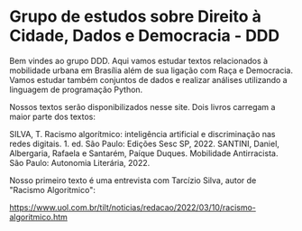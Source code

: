 # Grupo de estudos sobre Direito à Cidade, Dados e Democracia - DDD

Bem vindes ao grupo DDD. Aqui vamos estudar textos relacionados à mobilidade urbana em Brasília além de sua ligação com Raça e Democracia. Vamos estudar também conjuntos de dados e realizar análises utilizando a linguagem de programação Python.

Nossos textos serão disponibilizados nesse site. Dois livros carregam a maior parte dos textos:

SILVA, T. Racismo algorítmico: inteligência artificial e discriminação nas redes digitais. 1. ed. São Paulo: Edições Sesc SP, 2022.
SANTINI, Daniel, Albergaria, Rafaela e Santarém, Paíque Duques. Mobilidade Antirracista. São Paulo: Autonomia Literária, 2022.

Nosso primeiro texto é uma entrevista com Tarcízio Silva, autor de "Racismo Algoritmico":

https://www.uol.com.br/tilt/noticias/redacao/2022/03/10/racismo-algoritmico.htm 

